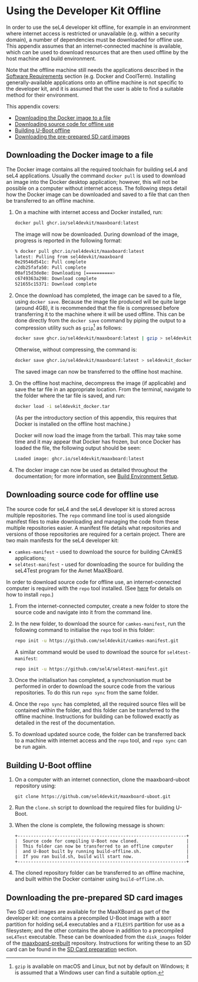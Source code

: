# Using the Developer Kit Offline

In order to use the seL4 developer kit offline, for example in an environment where internet access is restricted or unavailable (e.g. within a security domain), a number of dependencies must be downloaded for offline use. This appendix assumes that an internet-connected machine is available, which can be used to download resources that are then used offline by the host machine and build environment.

Note that the offline machine still needs the applications described in the [Software Requirements](../software_requirements.md) section (e.g. Docker and CoolTerm). Installing generally-available applications onto an offline machine is not specific to the developer kit, and it is assumed that the user is able to find a suitable method for their environment.

This appendix covers:

- [Downloading the Docker image to a file](#downloading-the-docker-image-to-a-file)
- [Downloading source code for offline use](#downloading-source-code-for-offline-use)
- [Building U-Boot offline](#building-u-boot-offline)
- [Downloading the pre-prepared SD card images](#downloading-the-pre-prepared-sd-card-images)

## Downloading the Docker image to a file

The Docker image contains all the required toolchain for building seL4 and seL4 applications. Usually the command `docker pull` is used to download an image into the Docker desktop application; however, this will not be possible on a computer without internet access. The following steps detail how the Docker image can be downloaded and saved to a file that can then be transferred to an offline machine.

1. On a machine with internet access and Docker installed, run:
  
    ```bash
    docker pull ghcr.io/sel4devkit/maaxboard:latest
    ```

    The image will now be downloaded. During download of the image, progress is reported in the following format:

    ```bash
    % docker pull ghcr.io/sel4devkit/maaxboard:latest
    latest: Pulling from sel4devkit/maaxboard
    0e29546d541c: Pull complete 
    c2db25fafa50: Pull complete 
    00af15d3de8e: Downloading [==========>                                ]  241.7MB/1.188GB
    c6749363a298: Download complete 
    521655c15371: Download complete 
    ```

2. Once the download has completed, the image can be saved to a file, using `docker save`. Because the image file produced will be quite large (around 4GB), it is recommended that the file is compressed before transferring it to the machine where it will be used offline. This can be done directly from the `docker save` command by piping the output to a compression utility such as `gzip`[^1] as follows:

    ```bash
    docker save ghcr.io/sel4devkit/maaxboard:latest | gzip > sel4devkit_docker.tar.gz
    ```

    Otherwise, without compressing, the command is:

    ```bash
    docker save ghcr.io/sel4devkit/maaxboard:latest > sel4devkit_docker.tar
    ```

    The saved image can now be transferred to the offline host machine.

[^1]: `gzip` is available on macOS and Linux, but not by default on Windows; it is assumed that a Windows user can find a suitable option.

3. On the offline host machine, decompress the image (if applicable) and save the tar file in an appropriate location. From the terminal, navigate to the folder where the tar file is saved, and run:

    ```bash
    docker load -i sel4devkit_docker.tar
    ```

    (As per the introductory section of this appendix, this requires that Docker is installed on the offline host machine.)
    
    Docker will now load the image from the tarball. This may take some time and it may appear that Docker has frozen, but once Docker has loaded the file, the following output should be seen:

    ```bash
    Loaded image: ghcr.io/sel4devkit/maaxboard:latest
    ```

4. The docker image can now be used as detailed throughout the documentation; for more information, see [Build Environment Setup](../build_environment_setup.md).

## Downloading source code for offline use

The source code for seL4 and the seL4 developer kit is stored across multiple repositories. The `repo` command line tool is used alongside manifest files to make downloading and managing the code from these multiple repositories easier. A manifest file details what repositories and versions of those repositories are required for a certain project. There are two main manifests for the seL4 developer kit:

- `camkes-manifest` - used to download the source for building CAmkES applications;
- `sel4test-manifest` - used for downloading the source for building the seL4Test program for the Avnet MaaXBoard.

In order to download source code for offline use, an internet-connected computer is required with the `repo` tool installed. (See [here](https://gerrit.googlesource.com/git-repo/) for details on how to install `repo`.)

1. From the internet-connected computer, create a new folder to store the source code and navigate into it from the command line.

2. In the new folder, to download the source for `camkes-manifest`, run the following command to initialise the `repo` tool in this folder:

    ```bash
    repo init -u https://github.com/sel4devkit/camkes-manifest.git
    ```

    A similar command would be used to download the source for `sel4test-manifest`:
    
    ```bash
    repo init -u https://github.com/sel4/sel4test-manifest.git
    ```

3. Once the initialisation has completed, a synchronisation must be performed in order to download the source code from the various repositories. To do this run `repo sync` from the same folder.

4. Once the `repo sync` has completed, all the required source files will be contained within the folder, and this folder can  be transferred to the offline machine. Instructions for building can be followed exactly as detailed in the rest of the documentation.

5. To download updated source code, the folder can be transferred back to a machine with internet access and the `repo` tool, and `repo sync` can be run again.

## Building U-Boot offline

1. On a computer with an internet connection, clone the maaxboard-uboot repository using:

    ```text
    git clone https://github.com/sel4devkit/maaxboard-uboot.git
    ```

2. Run the `clone.sh` script to download the required files for building U-Boot.

3. When the clone is complete, the following message is shown:

    ```text
    +----------------------------------------------------------------+
    |  Source code for compiling U-Boot now cloned.                  |
    |  This folder can now be transferred to an offline computer     |
    |  and U-Boot built by running build-offline.sh.                 |
    |  If you ran build.sh, build will start now.                    |
    +----------------------------------------------------------------+
    ```

4. The cloned repository folder can be transferred to an offline machine, and built within the Docker container using `build-offline.sh`.

## Downloading the pre-prepared SD card images

Two SD card images are available for the MaaXBoard as part of the developer kit: one contains a precompiled U-Boot image with a `BOOT` partition for holding seL4 executables and a `FILESYS` partition for use as a filesystem; and the other contains the above in addition to a precompiled `seL4Test` executable. These can be downloaded from the `disk_images` folder of the [maaxboard-prebuilt](https://github.com/sel4devkit/maaxboard-prebuilt/tree/master/disk_images) repository. Instructions for writing these to an SD card can be found in the [SD Card preparation](../sd_card_preparation.md) section.

